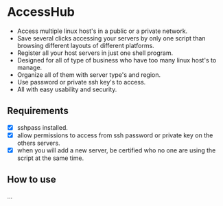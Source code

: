 # AccessHub

* Access multiple linux host's in a public or a private network.
* Save several clicks accessing your servers by only one script than browsing different layouts of different platforms.
* Register all your host servers in just one shell program.
* Designed for all of type of business who have too many linux host's to manage.
* Organize all of them with server type's and region.
* Use password or private ssh key's to access.
* All with easy usability and security.

## Requirements
- [x] sshpass installed.
- [x] allow permissions to access from ssh password or private key on the others servers.
- [x] when you will add a new server, be certified who no one are using the script at the same time.

## How to use
...

